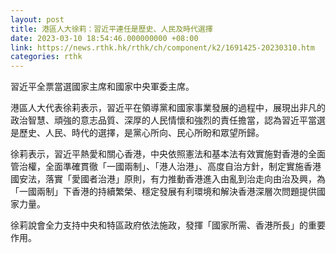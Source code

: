 ```yaml
---
layout: post
title: 港區人大徐莉：習近平連任是歷史、人民及時代選擇
date: 2023-03-10 18:54:46.000000000 +08:00
link: https://news.rthk.hk/rthk/ch/component/k2/1691425-20230310.htm
categories: rthk
---
```


習近平全票當選國家主席和國家中央軍委主席。

港區人大代表徐莉表示，習近平在領導黨和國家事業發展的過程中，展現出非凡的政治智慧、頑強的意志品質、深厚的人民情懷和強烈的責任擔當，認為習近平當選是歷史、人民、時代的選擇，是黨心所向、民心所盼和眾望所歸。

徐莉表示，習近平熱愛和關心香港，中央依照憲法和基本法有效實施對香港的全面管治權，全面準確貫徹「一國兩制」、「港人治港」、高度自治方針，制定實施香港國安法，落實「愛國者治港」原則，有力推動香港進入由亂到治走向由治及興，為「一國兩制」下香港的持續繁榮、穩定發展有利環境和解決香港深層次問題提供國家力量。

徐莉說會全力支持中央和特區政府依法施政，發揮「國家所需、香港所長」的重要作用。
